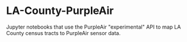 # LA-County-PurpleAir

Jupyter notebooks that use the PurpleAir "experimental" API to map LA County census tracts to PurpleAir sensor data.
